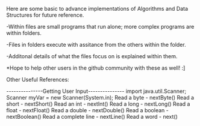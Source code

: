 Here are some basic to advance implementations of Algorithms and Data Structures for future reference.

-Within files are small programs that run alone; more complex programs are within folders.

-Files in folders execute with assitance from the others within the folder.

-Additonal details of what the files focus on is explained within them.

*Hope to help other users in the github community with these as well! :]



Other Useful References:

---------------Getting User Input---------------
import java.util.Scanner; 
Scanner myVar = new Scanner(System.in);
Read a byte - nextByte()
Read a short - nextShort()
Read an int - nextInt()
Read a long - nextLong()
Read a float - nextFloat()
Read a double - nextDouble()
Read a boolean - nextBoolean()
Read a complete line - nextLine()
Read a word - next()
